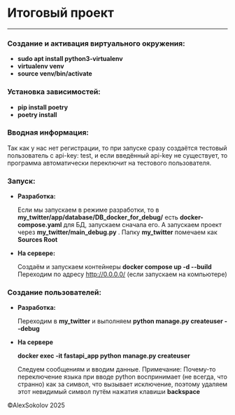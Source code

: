 # Итоговый проект

------------


### Создание и активация виртуального окружения:

- **sudo apt install python3-virtualenv**
- **virtualenv venv**
- **source venv/bin/activate**

### Установка зависимостей:

- **pip install poetry**
- **poetry install**

### Вводная информация:
Так как у нас нет регистрации, то при запуске сразу создаётся тестовый пользователь с api-key: test, и если введённый api-key не существует, то программа автоматически переключит на тестового пользователя.

### 
### Запуск:
- **Разработка:**

    Если мы запускаем в режиме разработки, то в **my_twitter/app/database/DB_docker_for_debug/** есть **docker-compose.yaml** для БД, запускаем сначала его. А запускаем проект через **my_twitter/main_debug.py** .
    Папку **my_twitter** помечаем как **Sources Root**
- **На сервере:**
    
    Создаём и запускаем контейнеры **docker compose up -d --build**
    Переходим по адресу http://0.0.0.0/ (если запускаем на компьютере)

### Создание пользователей:

- **Разработка:**

    Переходим в **my_twitter** и выполняем **python manage.py createuser --debug**
- **На сервере**

    **docker exec -it fastapi_app python manage.py createuser**

    Следуем сообщениям и вводим данные.
    Примечание: Почему-то переключение языка при вводе python воспринимает (не всегда, что странно) как за символ, что вызывает исключение, поэтому удаляем этот невидимый символ путём нажатия клавиши **backspace**

&#169;AlexSokolov 2025